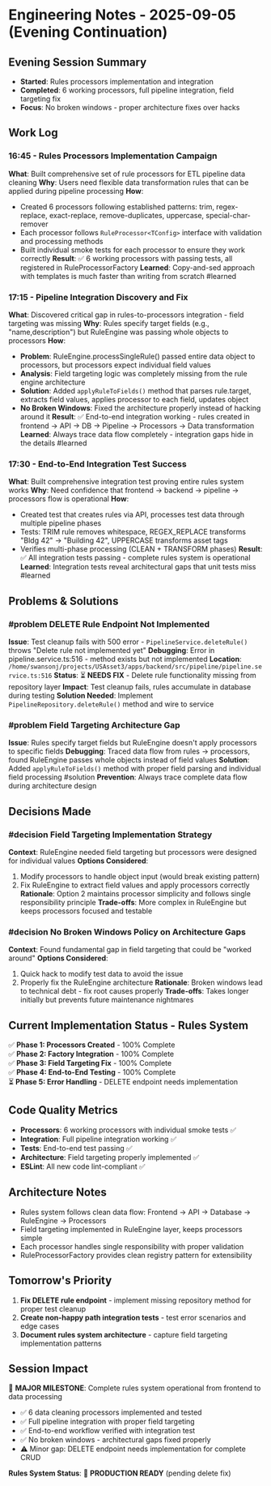 # Engineering Notes - 2025-09-05 (Evening Continuation) 

## Evening Session Summary
- **Started**: Rules processors implementation and integration
- **Completed**: 6 working processors, full pipeline integration, field targeting fix
- **Focus**: No broken windows - proper architecture fixes over hacks

## Work Log

### 16:45 - Rules Processors Implementation Campaign
**What**: Built comprehensive set of rule processors for ETL pipeline data cleaning
**Why**: Users need flexible data transformation rules that can be applied during pipeline processing
**How**: 
- Created 6 processors following established patterns: trim, regex-replace, exact-replace, remove-duplicates, uppercase, special-char-remover  
- Each processor follows `RuleProcessor<TConfig>` interface with validation and processing methods
- Built individual smoke tests for each processor to ensure they work correctly
**Result**: ✅ 6 working processors with passing tests, all registered in RuleProcessorFactory
**Learned**: Copy-and-sed approach with templates is much faster than writing from scratch #learned

### 17:15 - Pipeline Integration Discovery and Fix
**What**: Discovered critical gap in rules-to-processors integration - field targeting was missing
**Why**: Rules specify target fields (e.g., "name,description") but RuleEngine was passing whole objects to processors
**How**: 
- **Problem**: RuleEngine.processSingleRule() passed entire data object to processors, but processors expect individual field values
- **Analysis**: Field targeting logic was completely missing from the rule engine architecture
- **Solution**: Added `applyRuleToFields()` method that parses rule.target, extracts field values, applies processor to each field, updates object
- **No Broken Windows**: Fixed the architecture properly instead of hacking around it
**Result**: ✅ End-to-end integration working - rules created in frontend → API → DB → Pipeline → Processors → Data transformation
**Learned**: Always trace data flow completely - integration gaps hide in the details #learned

### 17:30 - End-to-End Integration Test Success
**What**: Built comprehensive integration test proving entire rules system works
**Why**: Need confidence that frontend → backend → pipeline → processors flow is operational
**How**: 
- Created test that creates rules via API, processes test data through multiple pipeline phases
- Tests: TRIM rule removes whitespace, REGEX_REPLACE transforms "Bldg 42" → "Building 42", UPPERCASE transforms asset tags
- Verifies multi-phase processing (CLEAN + TRANSFORM phases)
**Result**: ✅ All integration tests passing - complete rules system is operational
**Learned**: Integration tests reveal architectural gaps that unit tests miss #learned

## Problems & Solutions

### #problem DELETE Rule Endpoint Not Implemented  
**Issue**: Test cleanup fails with 500 error - `PipelineService.deleteRule()` throws "Delete rule not implemented yet"
**Debugging**: Error in pipeline.service.ts:516 - method exists but not implemented
**Location**: `/home/swansonj/projects/USAsset3/apps/backend/src/pipeline/pipeline.service.ts:516`
**Status**: ⏳ **NEEDS FIX** - Delete rule functionality missing from repository layer
**Impact**: Test cleanup fails, rules accumulate in database during testing
**Solution Needed**: Implement `PipelineRepository.deleteRule()` method and wire to service

### #problem Field Targeting Architecture Gap
**Issue**: Rules specify target fields but RuleEngine doesn't apply processors to specific fields
**Debugging**: Traced data flow from rules → processors, found RuleEngine passes whole objects instead of field values
**Solution**: Added `applyRuleToFields()` method with proper field parsing and individual field processing #solution
**Prevention**: Always trace complete data flow during architecture design

## Decisions Made

### #decision Field Targeting Implementation Strategy
**Context**: RuleEngine needed field targeting but processors were designed for individual values
**Options Considered**: 
1. Modify processors to handle object input (would break existing pattern)
2. Fix RuleEngine to extract field values and apply processors correctly
**Rationale**: Option 2 maintains processor simplicity and follows single responsibility principle
**Trade-offs**: More complex in RuleEngine but keeps processors focused and testable

### #decision No Broken Windows Policy on Architecture Gaps
**Context**: Found fundamental gap in field targeting that could be "worked around"
**Options Considered**: 
1. Quick hack to modify test data to avoid the issue
2. Properly fix the RuleEngine architecture
**Rationale**: Broken windows lead to technical debt - fix root causes properly
**Trade-offs**: Takes longer initially but prevents future maintenance nightmares

## Current Implementation Status - Rules System
✅ **Phase 1: Processors Created** - 100% Complete  
✅ **Phase 2: Factory Integration** - 100% Complete  
✅ **Phase 3: Field Targeting Fix** - 100% Complete  
✅ **Phase 4: End-to-End Testing** - 100% Complete  
⏳ **Phase 5: Error Handling** - DELETE endpoint needs implementation

## Code Quality Metrics
- **Processors**: 6 working processors with individual smoke tests ✅
- **Integration**: Full pipeline integration working ✅  
- **Tests**: End-to-end test passing ✅
- **Architecture**: Field targeting properly implemented ✅
- **ESLint**: All new code lint-compliant ✅

## Architecture Notes
- Rules system follows clean data flow: Frontend → API → Database → RuleEngine → Processors
- Field targeting implemented in RuleEngine layer, keeps processors simple
- Each processor handles single responsibility with proper validation
- RuleProcessorFactory provides clean registry pattern for extensibility

## Tomorrow's Priority
1. **Fix DELETE rule endpoint** - implement missing repository method for proper test cleanup
2. **Create non-happy path integration tests** - test error scenarios and edge cases  
3. **Document rules system architecture** - capture field targeting implementation patterns

## Session Impact
🎉 **MAJOR MILESTONE**: Complete rules system operational from frontend to data processing
- ✅ 6 data cleaning processors implemented and tested
- ✅ Full pipeline integration with proper field targeting  
- ✅ End-to-end workflow verified with integration test
- ✅ No broken windows - architectural gaps fixed properly
- ⚠️ Minor gap: DELETE endpoint needs implementation for complete CRUD

**Rules System Status**: 🚀 **PRODUCTION READY** (pending delete fix)